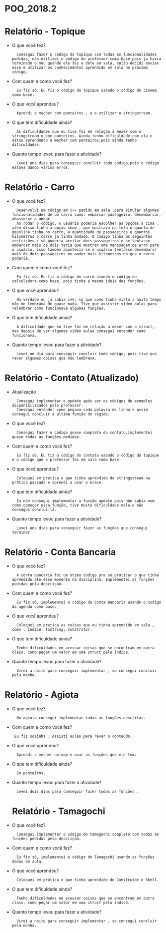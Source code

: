 # POO_2018.2


# Relatório - Topique
- O que você fez?

        Consegui fazer o código da topique com todas as funcionalidades pedidas, não utilizei o código do professor como base pois ja havia terminado o meu quando ele fez o dele em sala, então decidi enviar esse e utilizar os conhecimentos aprendido em sala no próximo código.

- Com quem e como você fez?    
    
        Eu fiz só. Eu fiz o código da topique usando o código do cinema como base.

- O que você aprendeu?

        Aprendi a mecher com ponteiros , e a utilizar o stringstream.
        
        
- O que tem dificuldade ainda?

        As dificuldades que eu tive foi em relação a mexer com o stringstream e com ponteiros. Ainda tenho dificuldade com ela e estou aprendendo a mecher com ponteiros,pois ainda tenho dificuldades.

- Quanto tempo levou para fazer a atividade?

        Levei uns dias para conseguir concluir todo código,pois o código estava dando vários erros.




# Relatório - Carro
- O que você fez?

        Desenvolvi um código em c++ pedido em sala ,para simular algumas funcionalidades de um carro como: embarcar passageiro, desembarcar, abastecer e andar.
        Ao rodar o código, o usuário poderia escolher as opções a cima , além disso tinha a opção show , que mostrava na tela o quanto de gasolina tinha no carro, a quantidade de passageiros e quantos kilometros o carro ja tinha andado. O código tinha as seguintes restrições : só poderia aceitar dois passageiros e se tentasse embarcar mais de dois teria que mostrar uma menssagem de erro para o usuário, isso também acontecia se o usuário tentasse desembarar mais de dois passageiros ou andar mais kilometros do que o carro poderia.

- Com quem e como você fez?    
    
        Eu fiz só. Eu fiz o código do carro usando o código da calculadora como base, pois tinha a mesma ideia das funções.

- O que você aprendeu?

        Na verdade eu já sabia c++, só que como tinha visto a muito tempo não me lembrava de quase nada. Tive que assistir video aulas para relembrar como funcionava algumas funções.
        
        
- O que tem dificuldade ainda?

        A dificuldade que eu tive foi em relação a mexer com a struct, mas depois de ver algumas video aulas consegui entender como funcionava.

- Quanto tempo levou para fazer a atividade?

        Levei um dia para conseguir concluir todo código, pois tive que rever algumas coisas que não lembrava.


# Relatório - Contato (Atualizado)
- Atualização 

        Consegui implementar o update após ver os códigos de exemplos disponibilizados pelo professor.
        Consegui entender como pegava cada palavra da linha e assim consegui concluir a ultima função do cógido. 
- O que você fez?

        Consegui fazer o código quase completo do contato,implementei quase todas as funções pedidas.


- Com quem e como você fez?    
    
        Eu fiz só. Eu fiz o código do contato usando o código da topique e o código que o professor fez em sala como base.

- O que você aprendeu?

        Coloquei em prática o que tinha aprendido de stringstream na prática passada e aprendi a usar o erase.
        
        
- O que tem dificuldade ainda?

        Eu não consegui implementar a função update pois não sabia nem como começar essa função, tive muita dificuldade nela e não consegui conclui-lá.

- Quanto tempo levou para fazer a atividade?

        Levei uns dias para conseguir fazer as funções que consegui terminar.



# Relatório - Conta Bancaria

- O que você fez?

        A conta bancaria foi um otimo codigo pra se praticar o que tinha aprendido ate esse momento na disciplina. Implementei as funções pedidas pela descrição.

- Com quem e como você fez?    

        Eu fiz só, implementei o código da Conta Bancaria usando o codigo da agenda como base.
- O que você aprendeu?

        Coloquei em pratica as coisas que eu tinha aprendido em sala , como , indice, tostring, construtor.
        
        
- O que tem dificuldade ainda?

        Tenho dificuldades em acessar coisas que se encontram em outra class, como pegar um valor em uma struct pelo indice.

- Quanto tempo levou para fazer a atividade?

        Virei a noite para conseguir implementar , so consegui concluir pela manha.


# Relatório - Agiota 

- O que você fez?

        No agiota consegui implementar tadas as funções descritas.

- Com quem e como você fez?    
    
       Eu fiz sozinha . Assisti aulas para rever o conteúdo.

- O que você aprendeu?

        Aprendi a mecher no map e usar as funções que ele tem.
        
        
- O que tem dificuldade ainda?

        Em ponteiros.

- Quanto tempo levou para fazer a atividade?

        Levei dois dias para conseguir fazer todas as funções .


  # Relatório - Tamagochi 
- O que você fez?

        Consegui implementar o código do tamagochi completo com todas as funções pedidas pela descrição.


- Com quem e como você fez?    
    
        Eu fiz só, implementei o código do Tamagochi usando as funções dadas em aula.

- O que você aprendeu?

        Coloquei em prática o que tinha aprendido de Construtor e Shell.
        
        
- O que tem dificuldade ainda?

        Tenho dificuldades em acessar coisas que se encontram em outra class, como pegar um valor em uma struct pelo indice.

- Quanto tempo levou para fazer a atividade?

        Virei a noite para conseguir implementar , so consegui concluir pela manha.

      
